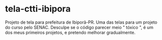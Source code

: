 # tela-ctti-ibipora
 Projeto de tela para prefeitura de Ibiporã-PR.
 Uma das telas para um projeto do curso pelo SENAC.
 Desculpe se o código parecer meio " tóxico ", é um dos meus primeiros projetos, e pretendo melhorar gradualmente.
